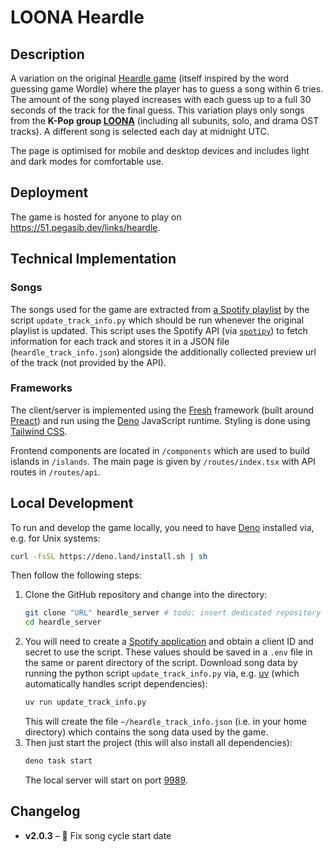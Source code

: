 # LOONA Heardle

## Description

A variation on the original [Heardle game](https://heardlewordle.io/) (itself
inspired by the word guessing game Wordle) where the player has to guess a song
within 6 tries. The amount of the song played increases with each guess up to a
full 30 seconds of the track for the final guess. This variation plays only
songs from the **K-Pop group [LOONA](https://en.wikipedia.org/wiki/Loona)**
(including all subunits, solo, and drama OST tracks). A different song is
selected each day at midnight UTC.

The page is optimised for mobile and desktop devices and includes light and dark
modes for comfortable use.

## Deployment

The game is hosted for anyone to play on https://51.pegasib.dev/links/heardle.

## Technical Implementation

### Songs

The songs used for the game are extracted from
[a Spotify playlist](https://open.spotify.com/playlist/05bRCDfqjNVnysz17hocZn)
by the script `update_track_info.py` which should be run whenever the original
playlist is updated. This script uses the Spotify API (via
[`spotipy`](https://spotipy.readthedocs.io/en/master/)) to fetch information for
each track and stores it in a JSON file (`heardle_track_info.json`) alongside
the additionally collected preview url of the track (not provided by the API).

### Frameworks

The client/server is implemented using the [Fresh](https://fresh.deno.dev/)
framework (built around [Preact](https://preactjs.com/)) and run using the
[Deno](https://deno.com/) JavaScript runtime. Styling is done using
[Tailwind CSS](https://tailwindcss.com/).

Frontend components are located in `/components` which are used to build islands
in `/islands`. The main page is given by `/routes/index.tsx` with API routes in
`/routes/api`.

## Local Development

To run and develop the game locally, you need to have [Deno](https://deno.com/)
installed via, e.g. for Unix systems:

```bash
curl -fsSL https://deno.land/install.sh | sh
```

Then follow the following steps:

1. Clone the GitHub repository and change into the directory:
   ```bash
   git clone "URL" heardle_server # todo: insert dedicated repository URL here (after splitting)
   cd heardle_server
   ```
2. You will need to create a [Spotify application](https://developer.spotify.com/documentation/web-api)
   and obtain a client ID and secret to use the script. These values should be 
   saved in a `.env` file in the same or parent directory of the script.
   Download song data by running the python script `update_track_info.py` via,
   e.g. [uv](https://docs.astral.sh/uv/) (which automatically handles script dependencies):
   ```bash
   uv run update_track_info.py
   ```
   This will create the file `~/heardle_track_info.json` (i.e. in your home
   directory) which contains the song data used by the game.
3. Then just start the project (this will also install all dependencies):
   ```bash
   deno task start
   ```
   The local server will start on port [9989](http://localhost:9989).

## Changelog

- **v2.0.3** – 🐛 Fix song cycle start date
